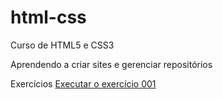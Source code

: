 # html-css
 Curso de HTML5 e CSS3

 Aprendendo a criar sites e gerenciar repositórios



 Exercícios
<a href="https://marcillius.github.io/html-css/Exercicios/Ex001/index.html">Executar o exercício 001</a>
